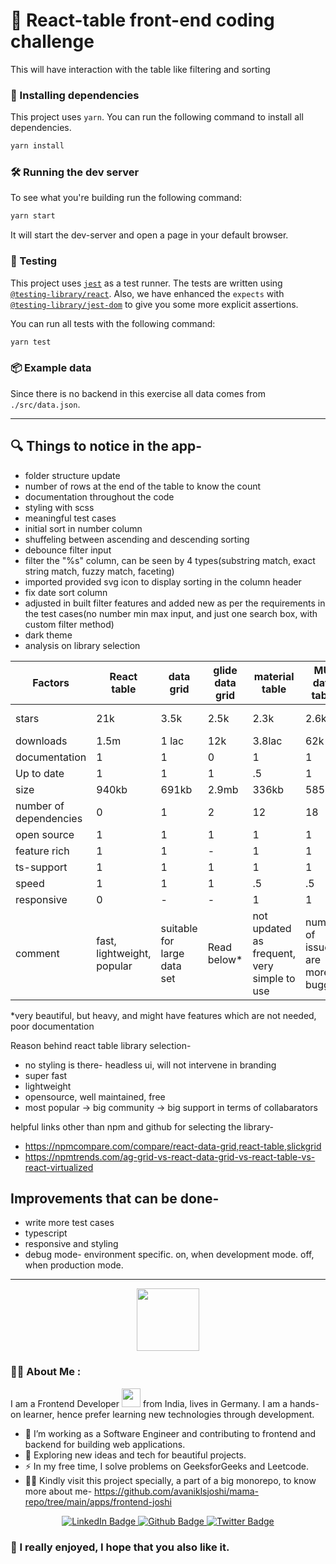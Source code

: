 # 💅 React-table front-end coding challenge

This will have interaction with the table like filtering and sorting

### 🎁 Installing dependencies

This project uses `yarn`.
You can run the following command to install all dependencies.

```sh
yarn install
```

### 🛠️ Running the dev server

To see what you're building run the following command:

```sh
yarn start
```

It will start the dev-server and open a page in your default browser.

### 🧪 Testing

This project uses [`jest`](https://jestjs.io/) as a test runner.
The tests are written using [`@testing-library/react`](https://testing-library.com/docs/react-testing-library/intro).
Also, we have enhanced the `expects` with [`@testing-library/jest-dom`](https://github.com/testing-library/jest-dom) to give you some more explicit assertions.

You can run all tests with the following command:

```sh
yarn test
```

### 📦 Example data

Since there is no backend in this exercise all data comes from `./src/data.json`.

---

## 🔍 Things to notice in the app-

- folder structure update
- number of rows at the end of the table to know the count
- documentation throughout the code
- styling with scss
- meaningful test cases
- initial sort in number column
- shuffeling between ascending and descending sorting
- debounce filter input
- filter the "%s" column, can be seen by 4 types(substring match, exact string match, fuzzy match, faceting)
- imported provided svg icon to display sorting in the column header
- fix date sort column
- adjusted in built filter features and added new as per the requirements in the test cases(no number min max input, and just one search box, with custom filter method)
- dark theme
- analysis on library selection

| Factors                | React table                | data grid                   | glide data grid | material table                              | MUI data table                  | Ag-grid  |
| ---------------------- | -------------------------- | --------------------------- | --------------- | ------------------------------------------- | ------------------------------- | -------- |
| stars                  | 21k                        | 3.5k                        | 2.5k            | 2.3k                                        | 2.6k                            | paid, no |
| downloads              | 1.5m                       | 1 lac                       | 12k             | 3.8lac                                      | 62k                             |          |
| documentation          | 1                          | 1                           | 0               | 1                                           | 1                               |          |
| Up to date             | 1                          | 1                           | 1               | .5                                          | 1                               |          |
| size                   | 940kb                      | 691kb                       | 2.9mb           | 336kb                                       | 585kb                           |          |
| number of dependencies | 0                          | 1                           | 2               | 12                                          | 18                              |          |
| open source            | 1                          | 1                           | 1               | 1                                           | 1                               |          |
| feature rich           | 1                          | 1                           | -               | 1                                           | 1                               |          |
| ts-support             | 1                          | 1                           | 1               | 1                                           | 1                               |          |
| speed                  | 1                          | 1                           | 1               | .5                                          | .5                              |          |
| responsive             | 0                          | -                           | -               | 1                                           | 1                               |          |
| comment                | fast, lightweight, popular | suitable for large data set | Read below\*    | not updated as frequent, very simple to use | number of issues are more-buggy |          |

\*very beautiful, but heavy, and might have features which are not needed, poor documentation

Reason behind react table library selection-

- no styling is there- headless ui, will not intervene in branding
- super fast
- lightweight
- opensource, well maintained, free
- most popular -> big community -> big support in terms of collabarators

helpful links other than npm and github for selecting the library-

- https://npmcompare.com/compare/react-data-grid,react-table,slickgrid
- https://npmtrends.com/ag-grid-vs-react-data-grid-vs-react-table-vs-react-virtualized

## Improvements that can be done-

- write more test cases
- typescript
- responsive and styling
- debug mode- environment specific. on, when development mode. off, when production mode.

---

<div id="header" align="center">
  <img src="https://media.giphy.com/media/fo0HtwcJzNUcOlRdFc/giphy.gif" width="100"/>
</div>

### :woman_technologist: About Me :

I am a Frontend Developer <img src="https://media.giphy.com/media/WUlplcMpOCEmTGBtBW/giphy.gif" width="30"> from India, lives in Germany. I am a hands-on learner, hence prefer learning new technologies through development.

- :telescope: I’m working as a Software Engineer and contributing to frontend and backend for building web applications.
- :seedling: Exploring new ideas and tech for beautiful projects.
- :zap: In my free time, I solve problems on GeeksforGeeks and Leetcode.
- 👯‍♂️ Kindly visit this project specially, a part of a big monorepo, to know more about me- https://github.com/avaniklsjoshi/mama-repo/tree/main/apps/frontend-joshi

<div id="badges" align="center">
  <a href="https://www.linkedin.com/in/joshi-avani/">
    <img src="https://img.shields.io/badge/LinkedIn-blue?style=for-the-badge&logo=linkedin&logoColor=white" alt="LinkedIn Badge"/>
  </a>
  <a href="https://github.com/avaniklsjoshi">
    <img src="https://img.shields.io/badge/GitHub-red?style=for-the-badge&logo=github&logoColor=white" alt="Github Badge"/>
  </a>
  <a href="https://twitter.com/avaniklsjoshi">
    <img src="https://img.shields.io/badge/Twitter-blue?style=for-the-badge&logo=twitter&logoColor=white" alt="Twitter Badge"/>
  </a>
</div>

<h3> 🤞 I really enjoyed, I hope that you also like it.</h3>
